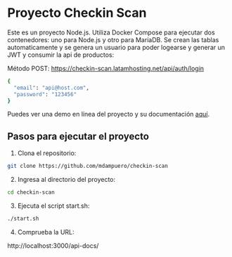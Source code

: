 # Proyecto Checkin Scan

Este es un proyecto Node.js. Utiliza Docker Compose para ejecutar dos contenedores: uno para Node.js y otro para MariaDB. Se crean las tablas automaticamente y se genera un usuario para poder logearse y generar un JWT y consumir la api de productos:

Método POST: https://checkin-scan.latamhosting.net/api/auth/login
```bash
{
  "email": "api@host.com",
  "password": "123456"
}
```

Puedes ver una demo en línea del proyecto y su documentación [aquí](https://checkin-scan.latamhosting.net/api-docs/). 


## Pasos para ejecutar el proyecto

1. Clona el repositorio:

```bash
git clone https://github.com/mdampuero/checkin-scan
```
2. Ingresa al directorio del proyecto:

```bash
cd checkin-scan
```
3. Ejecuta el script start.sh:

```bash
./start.sh
```
4. Comprueba la URL:

http://localhost:3000/api-docs/

